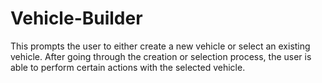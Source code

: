 # Vehicle-Builder
This prompts the user to either create a new vehicle or select an existing vehicle. After going through the creation or selection process, the user is able to perform certain actions with the selected vehicle. 
